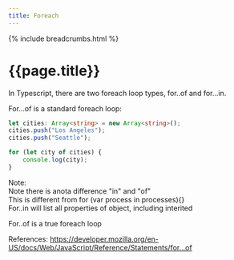 ```yaml
---
title: Foreach
---
```


{% include breadcrumbs.html %}

# {{page.title}}

In Typescript, there are two foreach loop types, for..of and for...in.

For...of is a standard foreach loop:

```typescript
let cities: Array<string> = new Array<string>();
cities.push("Los Angeles");
cities.push("Seattle");

for (let city of cities) {
    console.log(city);
}
```

Note:  
Note there is anota difference "in" and "of"  
This is different from for (var process in processes){}  
For..in will list all properties of object, including interited  

For..of is a true foreach loop  

References:
<https://developer.mozilla.org/en-US/docs/Web/JavaScript/Reference/Statements/for...of>
